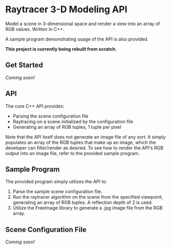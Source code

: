 # Raytracer 3-D Modeling API

Model a scene in 3-dimensional space and render a view into an array of RGB
values. Written in C++.

A sample program demonstrating usage of the API is also provided.

**This project is currently being rebuilt from scratch.**

## Get Started

*Coming soon!*

## API

The core C++ API provides:
- Parsing the scene configuration file
- Raytracing on a scene initialized by the configuration file
- Generating an array of RGB tuples, 1 tuple per pixel

Note that the API itself does not generate an image file of any sort. It simply
populates an array of the RGB tuples that make up an image, which the developer
can filter/render as desired. To see how to render the API's RGB output into an
image file, refer to the provided sample program.

## Sample Program

The provided program simply utilizes the API to:
1. Parse the sample scene configuration file.
2. Run the raytracer algorithm on the scene from the specified viewpoint,
generating an array of RGB tuples. A reflection depth of 2 is used.
3. Utilize the FreeImage library to generate a .jpg image file from the RGB
array.

## Scene Configuration File

*Coming soon!*
